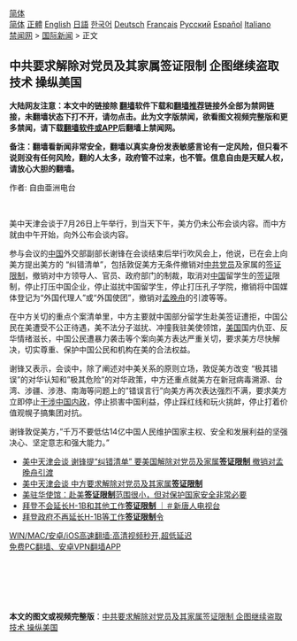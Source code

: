  <!-- 面包屑导航 --> <div class="breadcrumb"><!-- GTranslate: https://gtranslate.io/ -->  <div class="switcher notranslate">  <div class="selected">  <a href="#" onclick="return false;"> 简体</a>  </div>  <div class="option">  <a href="https://www.bannedbook.org" onclick="doGTranslate('zh-CN|zh-CN');jQuery('div.switcher div.selected a').html(jQuery(this).html());return false;" title="简体中文" class="nturl selected"> 简体</a>  <a href="https://www.bannedbook.org/zh-tw/" onclick="doGTranslate('zh-CN|zh-TW');jQuery('div.switcher div.selected a').html(jQuery(this).html());return false;" title="繁體中文" class="nturl"> 正體</a>  <a href="https://www.bannedbook.org/en/" onclick="doGTranslate('zh-CN|en');jQuery('div.switcher div.selected a').html(jQuery(this).html());return false;" title="English" class="nturl"> English</a>  <a href="https://www.bannedbook.org/ja/" onclick="doGTranslate('zh-CN|ja');jQuery('div.switcher div.selected a').html(jQuery(this).html());return false;" title="日本語" class="nturl"> 日語</a>  <a href="https://www.bannedbook.org/ko/" onclick="doGTranslate('zh-CN|ko');jQuery('div.switcher div.selected a').html(jQuery(this).html());return false;" title="한국어" class="nturl"> 한국어</a>  <a href="https://www.bannedbook.org/de/" onclick="doGTranslate('zh-CN|de');jQuery('div.switcher div.selected a').html(jQuery(this).html());return false;" title="Deutsch" class="nturl"> Deutsch</a>  <a href="https://www.bannedbook.org/fr/" onclick="doGTranslate('zh-CN|fr');jQuery('div.switcher div.selected a').html(jQuery(this).html());return false;" title="Français" class="nturl"> Français</a>  <a href="https://www.bannedbook.org/ru/" onclick="doGTranslate('zh-CN|ru');jQuery('div.switcher div.selected a').html(jQuery(this).html());return false;" title="Русский" class="nturl"> Русский</a>  <a href="https://www.bannedbook.org/es/" onclick="doGTranslate('zh-CN|es');jQuery('div.switcher div.selected a').html(jQuery(this).html());return false;" title="Español" class="nturl"> Español</a>  <a href="https://www.bannedbook.org/it/" onclick="doGTranslate('zh-CN|it');jQuery('div.switcher div.selected a').html(jQuery(this).html());return false;" title="Italiano" class="nturl"> Italiano</a>  </div>  </div>      <div class='breadcrumb-sub'><!-- Breadcrumb NavXT 6.3.0 --> <a href="https://www.bannedbook.org/" class="home">禁闻网</a> &gt; <a href="https://www.bannedbook.org/bnews/worldnews/" class="category">国际新闻</a> &gt; 正文</div></div><h2>中共要求解除对党员及其家属签证限制 企图继续盗取技术 操纵美国</h2> <p class="notice"><b>大陆网友注意：本文中的链接除 <a href="https://github.com/bannedbook/fanqiang" >翻墙</a>软件下载和<a href="https://github.com/killgcd/justmysocks/blob/master/README.md">翻墙推荐</a>链接外全部为禁网链接，未翻墙状态下打不开，请勿点击。此为文字版禁闻，欲看图文视频完整版和更多禁闻，请下载<a href="https://github.com/bannedbook/fanqiang">翻墙软件或APP</a>后翻墙上禁闻网。</p><p>备注：翻墙看新闻非常安全，翻墙以真实身份发表敏感言论有一定风险，但只看不说则没有任何风险，翻的人太多，政府管不过来，也不管。信息自由是天赋人权，请放心大胆的翻墙。</b></p>  <div class="entry"> <p>作者: 自由亜洲电台</p> <p></br></p>  <p>美中天津会谈于7月26日上午举行，到当天下午，美方仍未公布会谈内容。而中方就由中午开始，向外公布会谈内容。</p> <p>参与会议的<span class='wp_keywordlink_affiliate'><a href="https://www.bannedbook.org/" title="中国" target="_blank">中国</a></span>外交部副部长谢锋在会谈结束后举行吹风会上，他说，已在会上向美方提出美方的 “纠错清单”，包括敦促美方无条件撤销对<a href="https://www.bannedbook.org/bnews/tag/%e4%b8%ad%e5%85%b1/" class="st_tag internal_tag" rel="tag" title="标签 中共 下的日志">中共</a><a href="https://www.bannedbook.org/bnews/tag/%E5%85%9A%E5%91%98/" class="st_tag internal_tag" rel="tag" title="标签 党员 下的日志">党员</a>及家属的<a href="https://www.bannedbook.org/bnews/tag/%E7%AD%BE%E8%AF%81%E9%99%90%E5%88%B6/" class="st_tag internal_tag" rel="tag" title="标签 签证限制 下的日志">签证限制</a>，撤销对中方领导人、官员、政府部门的制裁，取消对<a href="https://www.bannedbook.org/bnews/tag/%E4%B8%AD%E5%9B%BD/" class="st_tag internal_tag" rel="tag" title="标签 中国 下的日志">中国</a>留学生的<a href="https://www.bannedbook.org/bnews/tag/%e7%ad%be%e8%af%81/" class="st_tag internal_tag" rel="tag" title="标签 签证 下的日志">签证</a>限制，停止打压中国企业，停止滋扰中国留学生，停止打压孔子学院，撤销将中国媒体登记为“外国代理人”或“外国使团”，撤销对<a href="https://www.bannedbook.org/bnews/tag/%e5%ad%9f%e6%99%9a%e8%88%9f/" class="st_tag internal_tag" rel="tag" title="标签 孟晚舟 下的日志">孟晚舟</a>的引渡等等。</p>  <p>在中方关切的重点个案清单里，中方主要就中国部分留学生赴美签证遭拒，中国公民在美遭受不公正待遇，美不法分子滋扰、冲撞我驻美使领馆，<a href="https://www.bannedbook.org/bnews/tag/%e7%be%8e%e5%9b%bd/" class="st_tag internal_tag" rel="tag" title="标签 美国 下的日志">美国</a>国内仇亚、反华情绪滋长，中国公民遭暴力袭击等个案向美方表达严重关切，要求美方尽快解决，切实尊重、保护中国公民和机构在美的合法权益。</p> <p>谢锋又表示，会谈中，除了阐述对中美关系的原则立场，敦促美方改变 “极其错误”的对华认知和”极其危险”的对华政策，中方还重点就美方在新冠病毒溯源、台湾、涉疆、涉港、南海等问题上的”错误言行”向美方再次表达强烈不满，要求美方立即停止<span class='wp_keywordlink'><a href="https://www.bannedbook.org/forum11/topic305.html" title="禁片：干涉中国内政" target="_blank">干涉中国内政</a></span>，停止损害中国利益，停止踩红线和玩火挑衅，停止打着价值观幌子搞集团对抗。</p>  <p>谢锋敦促美方，”千万不要低估14亿中国人民维护国家主权、安全和发展利益的坚强决心、坚定意志和强大能力。”</p> <ul class='op-related-articles' title='相关阅读'> <li><a href='https://www.bannedbook.org/bnews/comments/20210726/1594524.html' target='_blank'>美中天津会谈 谢锋提“纠错清单” 要美国解除对党员及家属<b>签证限制</b> 撤销对孟晚舟引渡</a></li> <li><a href='https://www.bannedbook.org/bnews/ssgc/20210726/1594448.html' target='_blank'>美中天津会谈 中方要求解除对党员及其家属<b>签证限制</b></a></li> <li><a href='https://www.bannedbook.org/bnews/headline/20210709/1583260.html' target='_blank'>美驻华使馆：赴美<b>签证限制</b>范围很小，但对保护国家安全非常必要</a></li> <li><a href='https://www.bannedbook.org/bnews/bannedvideo/20210402/1518028.html' target='_blank'>拜登不会延长H-1B和其他工作<b>签证限制</b> ｜＃新唐人电视台</a></li> <li><a href='https://www.bannedbook.org/bnews/cnnews/20210402/1517909.html' target='_blank'>拜登政府不再延长H-1B等工作<b>签证限制</b>令</a></li> </ul> <p class="texttj"> <a href="https://github.com/bannedbook/fanqiang/wiki/V2ray%E6%9C%BA%E5%9C%BA" target="_blank">WIN/MAC/安卓/iOS高速翻墙:高清视频秒开,超低延迟</a><br/> <a href="https://github.com/bannedbook/fanqiang/wiki/%E7%A6%81%E9%97%BB%E7%BD%91%E5%AE%89%E5%8D%93%E7%BF%BB%E5%A2%99%E6%96%B0%E9%97%BBAPP" target="_blank">免费PC翻墙、安卓VPN翻墙APP</a></p> <p></br></br><br /> </br></p><a name='sharetosocial'></a>  <div style="margin-bottom:5px;padding-bottom:5px;clear:both"> <div id="archive-pix-1" class="banner-ads"> <!-- AuctionX Display platform tag START --> <div id="26318x728x90x621x_ADSLOT2" clicktrack="%%CLICK_URL_ESC%%"></div> <!-- AuctionX Display platform tag END --> </div> <div id="archive-pix-2" class="banner-ads"> <!-- AuctionX Display platform tag START --> <div id="26315x300x250x621x_ADSLOT2" clicktrack="%%CLICK_URL_ESC%%"></div> <!-- AuctionX Display platform tag END --> </div> </div>  <div id="archive-pix-1" class="banner-ads"> <!-- AuctionX Display platform tag START --> <div id="26318x728x90x621x_ADSLOT3" clicktrack="%%CLICK_URL_ESC%%"></div> <!-- AuctionX Display platform tag END --> </div> <div><b>本文的图文或视频完整版</b>：<a href='https://www.bannedbook.org/bnews/worldnews/20210726/1594449.html'>中共要求解除对党员及其家属签证限制 企图继续盗取技术 操纵美国</a></div>  </div><!--END ENTRY--> 